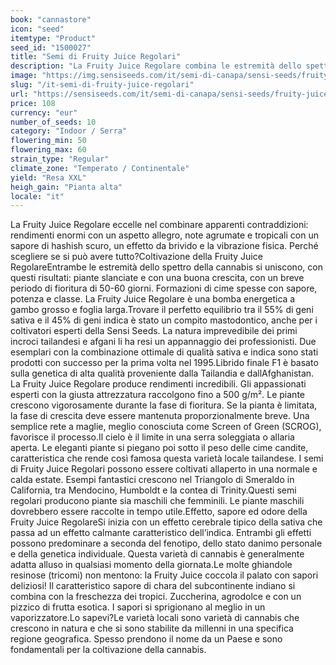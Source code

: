 ```yaml
---
book: "cannastore"
icon: "seed"
itemtype: "Product"
seed_id: "1500027"
title: "Semi di Fruity Juice Regolari"
description: "La Fruity Juice Regolare combina le estremità dello spettro della cannabis. La sativa (55%) dalla Tailandia e l’indica (45%) dall'Afghanistan."
image: "https://img.sensiseeds.com/it/semi-di-canapa/sensi-seeds/fruity-juice-image.png"
slug: "/it-semi-di-fruity-juice-regolari"
url: "https://sensiseeds.com/it/semi-di-canapa/sensi-seeds/fruity-juice?a_aid=cannastore"
price: 108
currency: "eur"
number_of_seeds: 10
category: "Indoor / Serra"
flowering_min: 50
flowering_max: 60
strain_type: "Regular"
climate_zone: "Temperato / Continentale"
yield: "Resa XXL"
heigh_gain: "Pianta alta"
locale: "it"
---
```

La Fruity Juice Regolare eccelle nel combinare apparenti contraddizioni: rendimenti enormi con un aspetto allegro, note agrumate e tropicali con un sapore di hashish scuro, un effetto da brivido e la vibrazione fisica. Perché scegliere se si può avere tutto?Coltivazione della Fruity Juice RegolareEntrambe le estremità dello spettro della cannabis si uniscono, con questi risultati: piante slanciate e con una buona crescita, con un breve periodo di fioritura di 50-60 giorni. Formazioni di cime spesse con sapore, potenza e classe. La Fruity Juice Regolare è una bomba energetica a gambo grosso e foglia larga.Trovare il perfetto equilibrio tra il 55% di geni sativa e il 45% di geni indica è stato un compito mastodontico, anche per i coltivatori esperti della Sensi Seeds. La natura imprevedibile dei primi incroci tailandesi e afgani li ha resi un appannaggio dei professionisti. Due esemplari con la combinazione ottimale di qualità sativa e indica sono stati prodotti con successo per la prima volta nel 1995.Librido finale F1 è basato sulla genetica di alta qualità proveniente dalla Tailandia e dallAfghanistan. La Fruity Juice Regolare produce rendimenti incredibili. Gli appassionati esperti con la giusta attrezzatura raccolgono fino a 500 g/m². Le piante crescono vigorosamente durante la fase di fioritura. Se la pianta è limitata, la fase di crescita deve essere mantenuta proporzionalmente breve. Una semplice rete a maglie, meglio conosciuta come Screen of Green (SCROG), favorisce il processo.Il cielo è il limite in una serra soleggiata o allaria aperta. Le eleganti piante si piegano poi sotto il peso delle cime candite, caratteristica che rende così famosa questa varietà locale tailandese. I semi di Fruity Juice Regolari possono essere coltivati allaperto in una normale e calda estate. Esempi fantastici crescono nel Triangolo di Smeraldo in California, tra Mendocino, Humboldt e la contea di Trinity.Questi semi regolari producono piante sia maschili che femminili. Le piante maschili dovrebbero essere raccolte in tempo utile.Effetto, sapore ed odore della Fruity Juice RegolareSi inizia con un effetto cerebrale tipico della sativa che passa ad un effetto calmante caratteristico dell’indica. Entrambi gli effetti possono predominare a seconda del fenotipo, dello stato danimo personale e della genetica individuale. Questa varietà di cannabis è generalmente adatta alluso in qualsiasi momento della giornata.Le molte ghiandole resinose (tricomi) non mentono: la Fruity Juice coccola il palato con sapori deliziosi! Il caratteristico sapore di chara del subcontinente indiano si combina con la freschezza dei tropici. Zuccherina, agrodolce e con un pizzico di frutta esotica. I sapori si sprigionano al meglio in un vaporizzatore.Lo sapevi?Le varietà locali sono varietà di cannabis che crescono in natura e che si sono stabilite da millenni in una specifica regione geografica. Spesso prendono il nome da un Paese e sono fondamentali per la coltivazione della cannabis.
